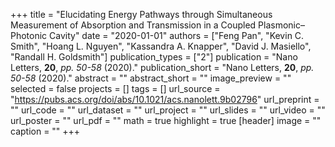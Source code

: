+++
title = "Elucidating Energy Pathways through Simultaneous Measurement of Absorption and Transmission in a Coupled Plasmonic–Photonic Cavity"
date = "2020-01-01"
authors = ["Feng Pan", "Kevin C. Smith", "Hoang L. Nguyen", "Kassandra A. Knapper", "David J. Masiello", "Randall H. Goldsmith"]
publication_types = ["2"]
publication = "Nano Letters, **20**, _pp. 50-58_ (2020)."
publication_short = "Nano Letters, **20**, _pp. 50-58_ (2020)."
abstract = ""
abstract_short = ""
image_preview = ""
selected = false
projects = []
tags = []
url_source = "https://pubs.acs.org/doi/abs/10.1021/acs.nanolett.9b02796"
url_preprint = ""
url_code = ""
url_dataset = ""
url_project = ""
url_slides = ""
url_video = ""
url_poster = ""
url_pdf = ""
math = true
highlight = true
[header]
image = ""
caption = ""
+++
